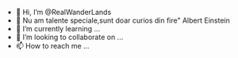 - 👋 Hi, I’m @RealWanderLands
- 👀 Nu am talente speciale,sunt doar curios din fire" Albert Einstein
- 🌱 I’m currently learning ...
- 💞️ I’m looking to collaborate on ...
- 📫 How to reach me ...

<!---
RealWanderLands/RealWanderLands is a ✨ special ✨ repository because its `README.md` (this file) appears on your GitHub profile.
You can click the Preview link to take a look at your changes.
--->
